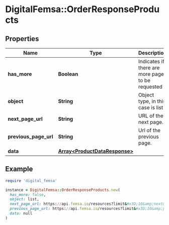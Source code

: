 # DigitalFemsa::OrderResponseProducts

## Properties

| Name | Type | Description | Notes |
| ---- | ---- | ----------- | ----- |
| **has_more** | **Boolean** | Indicates if there are more pages to be requested |  |
| **object** | **String** | Object type, in this case is list |  |
| **next_page_url** | **String** | URL of the next page. | [optional] |
| **previous_page_url** | **String** | Url of the previous page. | [optional] |
| **data** | [**Array&lt;ProductDataResponse&gt;**](ProductDataResponse.md) |  | [optional] |

## Example

```ruby
require 'digital_femsa'

instance = DigitalFemsa::OrderResponseProducts.new(
  has_more: false,
  object: list,
  next_page_url: https://api.femsa.io/resources?limit&#x3D;10&amp;next&#x3D;chrg_1,
  previous_page_url: https://api.femsa.io/resources?limit&#x3D;10&amp;previous&#x3D;chrg_1,
  data: null
)
```

